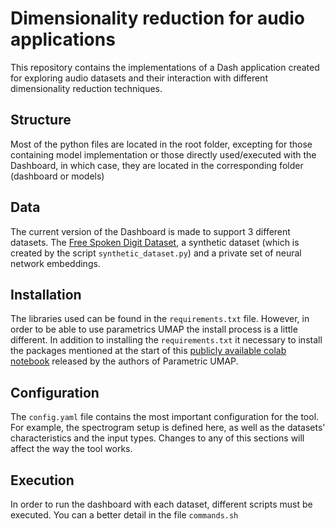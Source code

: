 # Dimensionality reduction for audio applications
This repository contains the implementations of a Dash application created for exploring audio datasets and their
interaction with different dimensionality reduction techniques.

## Structure
Most of the python files are located in the root folder, excepting for those containing model implementation or those
 directly used/executed with the Dashboard, in which case, they are located in the corresponding folder (dashboard or 
 models)

## Data
The current version of the Dashboard is made to support 3 different datasets. 
The [Free Spoken Digit Dataset](https://github.com/Jakobovski/free-spoken-digit-dataset), a 
synthetic dataset (which is created by the script `synthetic_dataset.py`) and a private set of neural network
embeddings.

## Installation
The libraries used can be found in the `requirements.txt` file. However, in order to be able to use parametrics
UMAP the install process is a little different. In addition to installing the `requirements.txt` it necessary
to install the packages mentioned at the start of this
 [publicly available colab notebook](https://colab.research.google.com/drive/1L0W9IibHMPw3k35k1NSqz4HuN-ffKUgM) 
 released by the authors of Parametric UMAP. 

## Configuration
The `config.yaml` file contains the most important configuration for the tool. For example, the spectrogram
setup is defined here, as well as the datasets' characteristics and the input types. Changes to any
of this sections will affect the way the tool works. 

## Execution
In order to run the dashboard with each dataset, different scripts must be executed. You can a better
detail in the file `commands.sh`

